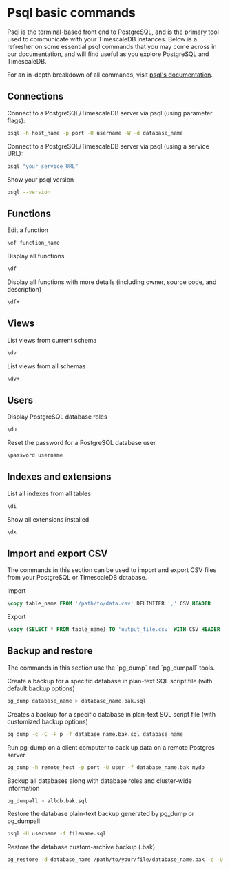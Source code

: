 # Psql basic commands

Psql is the terminal-based front end to PostgreSQL, and is the primary tool used
to communicate with your TimescaleDB instances. Below is a refresher on some essential
psql commands that you may come across in our documentation, and will find useful
as you explore PostgreSQL and TimescaleDB.

For an in-depth breakdown of all commands, visit [psql's documentation](https://www.postgresql.org/docs/13/app-psql.html).

## Connections

Connect to a PostgreSQL/TimescaleDB server via psql (using parameter flags):

```bash
psql -h host_name -p port -U username -W -d database_name
```

Connect to a PostgreSQL/TimescaleDB server via psql (using a service URL):

```bash
psql "your_service_URL"
```

Show your psql version

```bash
psql --version
```

## Functions

Edit a function

```bash
\ef function_name
```

Display all functions

```bash
\df
```

Display all functions with more details (including owner, source code, and description)
```bash
\df+
```

## Views

List views from current schema

```bash
\dv
```

List views from all schemas
```bash
\dv+
```

## Users

Display PostgreSQL database roles
```bash
\du
```

Reset the password for a PostgreSQL database user
```bash
\password username
```

## Indexes and extensions

List all indexes from all tables

```bash
\di
```

Show all extensions installed
```bash
\dx
```

## Import and export CSV
The commands in this section can be used to import and export CSV files from your PostgreSQL or TimescaleDB database.

Import
```sql
\copy table_name FROM '/path/to/data.csv' DELIMITER ',' CSV HEADER
```

Export
```sql
\copy (SELECT * FROM table_name) TO 'output_file.csv' WITH CSV HEADER
```

## Backup and restore

<highlight type="note">
The commands in this section use the `pg_dump` and `pg_dumpall` tools.
</highlight>

Create a backup for a specific database in plan-text SQL script file
(with default backup options)

```bash
pg_dump database_name > database_name.bak.sql
```

Creates a backup for a specific database in plan-text SQL script file (with customized backup options)

```bash
pg_dump -c -C -F p -f database_name.bak.sql database_name
```

Run pg_dump on a client computer to back up data on a remote Postgres server

```bash
pg_dump -h remote_host -p port -U user -f database_name.bak mydb
```

Backup all databases along with database roles and cluster-wide information

```bash
pg_dumpall > alldb.bak.sql
```

Restore the database plain-text backup generated by pg_dump or pg_dumpall

```bash
psql -U username -f filename.sql
```

Restore the database custom-archive backup (.bak)

```bash
pg_restore -d database_name /path/to/your/file/database_name.bak -c -U database_user
```
